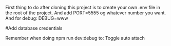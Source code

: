 

First thing to do after cloning this project is to create your own .env file in the root of the project.
And add PORT=5555 og whatever number you want.
And for debug: DEBUG=www

#Add database credentials

Remember when doing npm run dev:debug to:
Toggle auto attach